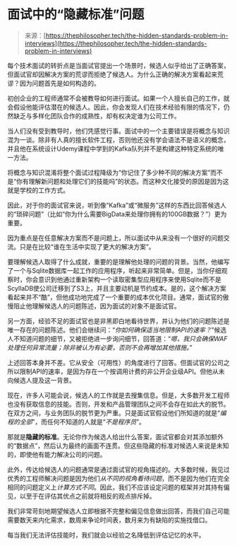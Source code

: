 <!--yml

category: 未分类

date: 2024-05-29 12:30:27

-->

# 面试中的“隐藏标准”问题

> 来源：[https://thephilosopher.tech/the-hidden-standards-problem-in-interviews](https://thephilosopher.tech/the-hidden-standards-problem-in-interviews)

每个技术面试的转折点是当面试官提出一个场景时，候选人似乎给出了正确答案，但面试官却因解决方案的荒谬而拒绝了候选人。为什么正确的解决方案看起来荒谬？因为问题首先是如何构造的。

初创企业的工程师通常不会被教导如何进行面试。如果一个人擅长自己的工作，就会假设他能评估潜在的候选人。因此，你会发现人们在技术经验有限的情况下，仍然缺乏与多样化团队合作的成熟性，却有权决定谁为公司工作。

当人们没有受到教导时，他们凭感觉行事。面试中的一个主要错误是将概念与知识混为一谈。除非有人真的擅长软件工程，否则他还没有学会语法不是语义的概念，并且他在系统设计Udemy课程中学到的Kafka队列并不是构建这种特定系统的唯一方法。

将概念与知识混淆将整个面试过程降级为“你记住了多少种不同的解决方案”而不是“你有理解新问题和处理它们的技能吗”的状态。而这种文化接受的原因是因为这就是学校的工作方式。

因此，对于你的面试官来说，听到像“Kafka”或“微服务”这样的东西比回答候选人的“琐碎问题”（比如“你为什么需要BigData来处理你拥有的100GB数据？”）更为重要。

因为重点是在任意解决方案而不是问题上，所以面试中从来没有一个很好的问题交流。只是在比较“谁在生活中实现了更大的解决方案”。

要理解候选人取得了什么成就，重要的是理解他处理的问题的背景。当然，他编写了一个与Sqlite数据库一起工作的应用程序，听起来非常简单。但是，当你仔细观察时，你会意识到他通过重新架构一个读取密集型应用程序来使用Sqlite而不是ScyllaDB使公司迁移到了S3上，并且主要动机是节约成本。是的，这个解决方案看起来并不“酷”，但他成功地完成了一个重要的成本优化项目。通常，面试官的傲慢阻止他理解候选人的问题陈述，因为面试的对象不是面试官。

另一方面，经验不足的面试官也是非黑即白地看待世界，并认为他们的问题陈述是唯一存在的问题陈述。他们会继续问：“*你如何确保适当地限制API的速率？*”候选人不知道问题的细节，又被拒绝进一步询问细节，回答道：“*嗯，我只会确保WAF处理任何异常流量；除非被认为有必要，否则不会再增加其他措施。*”

上述回答本身并不差。它从安全（可用性）的角度进行了回答。但面试官的公司之所以限制API的速率，是因为存在一个按调用计费的非公开企业级API。但他从未向候选人提及这一背景。

现在，许多人可能会说，候选人的工作就是去搜集信息。但是，大多数开发工程师也没有获取信息的技能。否则，开发和产品管理团队之间不会存在如此大的脱节。在双方之间，与业务团队的脱节更为严重。只是面试官假设他们所知道的就是“*编程的全部*”，而任何不知道的人就是“*不是程序员*”。

那就是**隐藏的标准**。无论你作为候选人给出什么答案，面试官都会对其添加额外的“数据点”，然后认为最终的画面不连贯。但这些隐藏的标准对候选人来说是未知的，即使他有能力解决公司的问题。

此外，传达给候选人的问题通常是通过面试官的视角描述的。大多数时候，我见过优秀的工程师解决问题是因为他们*从不同的视角看待问题*，而不是因为他们在完全相同的问题定义上*计算方式不同*。因此，我们不应该设定问题的框架并对其持有偏见，以至于在评估其优点之前就将相反的观点排斥掉。

我们非常苛刻地期望候选人立即根据不完整和偏见信息做出回答，而我们自己可能需要数天来内化需求，数周来争论时间表，数月来为有缺陷的实施找借口。

每当我们无法评估技能时，我们就会以经验之名降低到评估记忆的水平。
